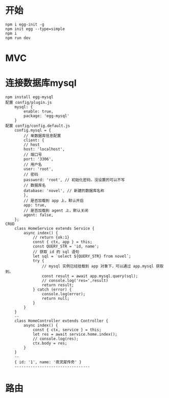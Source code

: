 # 开始
    npm i egg-init -g
    npm init egg --type=simple
    npm i
    npm run dev

# MVC

# 连接数据库mysql
    npm install egg-mysql
    配置 config/plugin.js
        mysql: {
            enable: true,
            package: 'egg-mysql'
        }
    配置 config/config.default.js
        config.mysql = {
            // 单数据库信息配置
            client: {
            // host
            host: 'localhost',
            // 端口号
            port: '3306',
            // 用户名
            user: 'root',
            // 密码
            password: 'root', // 初始化密码，没设置的可以不写
            // 数据库名
            database: 'novel', // 新建的数据库名称
            },
            // 是否加载到 app 上，默认开启
            app: true,
            // 是否加载到 agent 上，默认关闭
            agent: false,
        };
    CRUD 
        class HomeService extends Service {
            async index() {
                // return {ok:1}
                const { ctx, app } = this;
                const QUERY_STR = 'id, name';
                // 获取 id 的 sql 语句
                let sql = `select ${QUERY_STR} from novel`;
                try {
                    // mysql 实例已经挂载到 app 对象下，可以通过 app.mysql 获取到。
                    const result = await app.mysql.query(sql);
                    // console.log('res=',result)
                    return result;
                } catch (error) {
                    console.log(error);
                    return null;
                }
            }
        }
        --
        class HomeController extends Controller {
            async index() {
                const { ctx, service } = this;
                let res = await service.home.index();
                // console.log(res);
                ctx.body = res;
            }
        }
        --
        { id: '1', name: '夜灵犀传奇' }
        ---------------------------------

# 路由
    